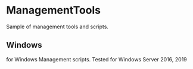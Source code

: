 # ManagementTools

Sample of management tools and scripts.

## Windows

for Windows Management scripts. Tested for Windows Server 2016, 2019
